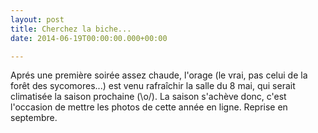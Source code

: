 ```yaml
---
layout: post
title: Cherchez la biche...
date: 2014-06-19T00:00:00.000+00:00

---
```

Aprés une première soirée assez chaude, l'orage (le vrai, pas celui de la forêt des sycomores...) est venu rafraîchir la salle du 8 mai, qui serait climatisée la saison prochaine (\o/). La saison s'achève donc, c'est l'occasion de mettre les photos de cette année en ligne. Reprise en septembre.